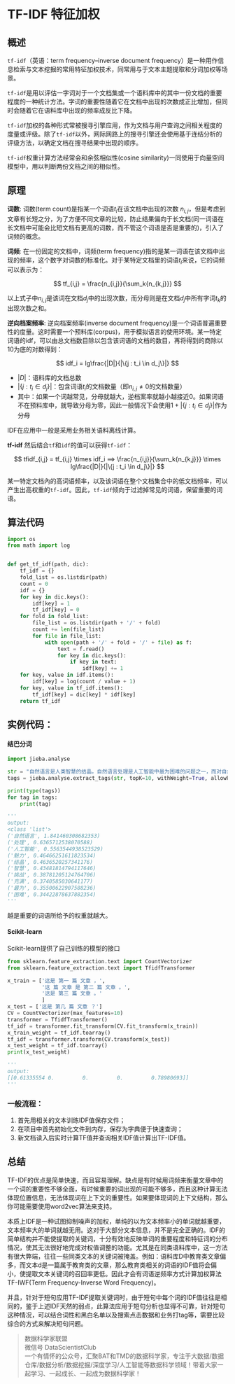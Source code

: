 # TF-IDF 特征加权

## 概述

`tf-idf`（英语：term frequency–inverse document frequency）是一种用作信息检索与文本挖掘的常用特征加权技术，同常用与于文本主题提取和分词加权等场景。

`tf-idf`是用以评估一字词对于一个文档集或一个语料库中的其中一份文档的重要程度的一种统计方法。字词的重要性随着它在文档中出现的次数成正比增加，但同时会随着它在语料库中出现的频率成反比下降。

`tf-idf`加权的各种形式常被搜寻引擎应用，作为文档与用户查询之间相关程度的度量或评级。除了`tf-idf`以外，网际网路上的搜寻引擎还会使用基于连结分析的评级方法，以确定文档在搜寻结果中出现的顺序。

`tf-idf`权重计算方法经常会和余弦相似性(cosine similarity)一同使用于向量空间模型中，用以判断两份文档之间的相似性。

## 原理

**词数**: 词数(term count)是指某一个词语$t_i$在该文档中出现的次数 $n_{i,j}$，但是考虑到文章有长短之分，为了方便不同文章的比较，防止结果偏向于长文档(同一词语在长文档中可能会比短文档有更高的词数，而不管这个词语是否是重要的)，引入了词频的概念。

**词频**: 在一份固定的文档中，词频(term frequency)指的是某一词语在该文档中出现的频率，这个数字对词数的标准化。对于某特定文档里的词语$t_i$来说，它的词频可以表示为：

$$
tf_{i,j} = \frac{n_{i,j}}{\sum_k{n_{k,j}}}
$$

以上式子中$n_{i,j}$是该词在文档$d_j$中的出现次数，而分母则是在文档$d_j$中所有字词$t_k$的出现次数之和。

**逆向档案频率**: 逆向档案频率(inverse document frequency)是一个词语普遍重要性的度量。这时需要一个预料库(corpus)，用于模拟语言的使用环境。某一特定词语的idf，可以由总文档数目除以包含该词语的文档的数目，再将得到的商除以10为底的对数得到：

$$
idf_i = lg\frac{|D|}{|\{j : t_i \in d_j\}|}
$$

- $|D|$：语料库的文档总数
- $|\{j : t_i \in d_j\}|$：包含词语$t_i$的文档数量（即$n_{i,j} \neq 0$的文档数量）
- 其中：如果一个词越常见，分母就越大，逆档案率就越小越接近0。如果词语不在预料库中，就导致分母为零，因此一般情况下会使用$1+|\{j : t_i \in d_j\}|$作为分母

IDF在应用中一般是采用业务相关语料离线计算。


**tf-idf**
然后结合`tf`和`idf`的值可以获得`tf-idf`：

$$
tfidf_{i,j} = tf_{i,j} \times idf_i ==> \frac{n_{i,j}}{\sum_k{n_{k,j}}} \times lg\frac{|D|}{|\{j : t_i \in d_j\}|}
$$

某一特定文档內的高词语频率，以及该词语在整个文档集合中的低文档频率，可以产生出高权重的`tf-idf`。因此，`tf-idf`倾向于过滤掉常见的词语，保留重要的词语。

## 算法代码

```python
import os
from math import log


def get_tf_idf(path, dic):
    tf_idf = {}
    fold_list = os.listdir(path)
    count = 0
    idf = {}
    for key in dic.keys():
        idf[key] = 1
        tf_idf[key] = 0
    for fold in fold_list:
        file_list = os.listdir(path + '/' + fold)
        count += len(file_list)
        for file in file_list:
            with open(path + '/' + fold + '/' + file) as f:
                text = f.read()
                for key in dic.keys():
                    if key in text:
                        idf[key] += 1
    for key, value in idf.items():
        idf[key] = log(count / value + 1)
    for key, value in tf_idf.items():
        tf_idf[key] = dic[key] * idf[key]
    return tf_idf
```

## 实例代码：

#### 结巴分词

```python
import jieba.analyse

str = "自然语言是人类智慧的结晶，自然语言处理是人工智能中最为困难的问题之一，而对自然语言处理的研究也是充满魅力和挑战的。"
tags = jieba.analyse.extract_tags(str, topK=10, withWeight=True, allowPOS=())

print(type(tags))
for tag in tags:
    print(tag)

'''
output:
<class 'list'>
('自然语言', 1.841460308682353)
('处理', 0.6365712538070588)
('人工智能', 0.5563544938523529)
('魅力', 0.46466251611823534)
('结晶', 0.4636520257341176)
('智慧', 0.43481814794117646)
('挑战', 0.38781205124764706)
('充满', 0.3740585030641177)
('最为', 0.35500622907588236)
('困难', 0.34422878637882354)
'''
```

越是重要的词语所给予的权重就越大。

#### Scikit-learn

Scikit-learn提供了自己训练的模型的接口

```python
from sklearn.feature_extraction.text import CountVectorizer
from sklearn.feature_extraction.text import TfidfTransformer

x_train = ['这是 第一 篇 文章 ，',
           '这 篇 文章 是 第二 篇 文章 。',
           '这是 第三 篇 文章 。'
           ]
x_test = ['这是 第几 篇 文章 ？']
CV = CountVectorizer(max_features=10)
transformer = TfidfTransformer()
tf_idf = transformer.fit_transform(CV.fit_transform(x_train))
x_train_weight = tf_idf.toarray()
tf_idf = transformer.transform(CV.transform(x_test))
x_test_weight = tf_idf.toarray()
print(x_test_weight)

'''
output:
[[0.61335554 0.         0.         0.         0.78980693]]
'''
```

### 一般流程：

1. 首先用相关的文本训练IDF值保存文件；
2. 在项目中首先初始化文件到内存，保存为字典便于快速查询；
3. 新文档读入后实时计算TF值并查询相关IDF值计算出TF-IDF值。


## 总结

TF-IDF的优点是简单快速，而且容易理解。缺点是有时候用词频来衡量文章中的一个词的重要性不够全面，有时候重要的词出现的可能不够多，而且这种计算无法体现位置信息，无法体现词在上下文的重要性。如果要体现词的上下文结构，那么你可能需要使用word2vec算法来支持。

本质上IDF是一种试图抑制噪声的加权，单纯的以为文本频率小的单词就越重要，文本频率大的单词就越无用。这对于大部分文本信息，并不是完全正确的。IDF的简单结构并不能使提取的关键词，十分有效地反映单词的重要程度和特征词的分布情况，使其无法很好地完成对权值调整的功能。尤其是在同类语料库中，这一方法有很大弊端，往往一些同类文本的关键词被掩盖。例如：语料库D中教育类文章偏多，而文本d是一篇属于教育类的文章，那么教育类相关的词语的IDF值将会偏小，使提取文本关键词的召回率更低。因此才会有词语逆频率方式计算加权算法TF-IWF(Term Frequency-Inverse Word Frequency)。

并且，针对于短句应用TF-IDF提取关键词时，由于短句中每个词的IDF值往往是相同的，鉴于上述IDF天然的弱点，此算法应用于短句分析也显得不可靠，针对短句这种情况，可以结合词性和黑白名单以及搜索点击数据和业务打tag等，需要比较综合的方式来解决短句问题。


> 数据科学家联盟  
> 微信号 DataScientistClub  
> 一个有情怀的公众号，汇聚BAT和TMD的数据科学家，专注于大数据/数据仓库/数据分析/数据挖掘/深度学习/人工智能等数据科学领域！带着大家一起学习、一起成长、一起成为数据科学家！